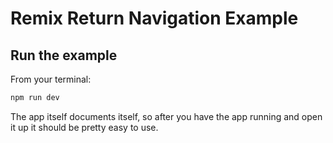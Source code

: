 # Remix Return Navigation Example

## Run the example

From your terminal:

```sh
npm run dev
```

The app itself documents itself, so after you have the app running and open it up it should be pretty easy to use.

